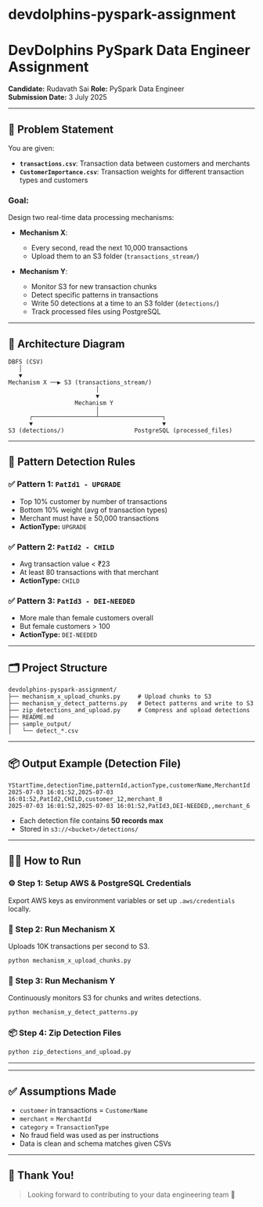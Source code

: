 # devdolphins-pyspark-assignment
# DevDolphins PySpark Data Engineer Assignment

**Candidate:** Rudavath  Sai
**Role:** PySpark Data Engineer  
**Submission Date:** 3 July 2025

---

## 📌 Problem Statement
You are given:
- **`transactions.csv`**: Transaction data between customers and merchants
- **`CustomerImportance.csv`**: Transaction weights for different transaction types and customers

### Goal:
Design two real-time data processing mechanisms:

- **Mechanism X**:
  - Every second, read the next 10,000 transactions
  - Upload them to an S3 folder (`transactions_stream/`)

- **Mechanism Y**:
  - Monitor S3 for new transaction chunks
  - Detect specific patterns in transactions
  - Write 50 detections at a time to an S3 folder (`detections/`)
  - Track processed files using PostgreSQL

---

## 🧱 Architecture Diagram

```
DBFS (CSV) 
   │
   ▼
Mechanism X ──▶ S3 (transactions_stream/)
                         │
                         ▼
                   Mechanism Y
                         │
      ┌──────────────────┴──────────────────┐
      ▼                                     ▼
S3 (detections/)                    PostgreSQL (processed_files)
```

---

## 🧪 Pattern Detection Rules

### ✅ Pattern 1: `PatId1 - UPGRADE`
- Top 10% customer by number of transactions
- Bottom 10% weight (avg of transaction types)
- Merchant must have ≥ 50,000 transactions
- **ActionType:** `UPGRADE`

### ✅ Pattern 2: `PatId2 - CHILD`
- Avg transaction value < ₹23
- At least 80 transactions with that merchant
- **ActionType:** `CHILD`

### ✅ Pattern 3: `PatId3 - DEI-NEEDED`
- More male than female customers overall
- But female customers > 100
- **ActionType:** `DEI-NEEDED`

---

## 🗂 Project Structure

```
devdolphins-pyspark-assignment/
├── mechanism_x_upload_chunks.py     # Upload chunks to S3
├── mechanism_y_detect_patterns.py   # Detect patterns and write to S3
├── zip_detections_and_upload.py     # Compress and upload detections
├── README.md
├── sample_output/
│   └── detect_*.csv
```

---

## 📦 Output Example (Detection File)
```csv
YStartTime,detectionTime,patternId,actionType,customerName,MerchantId
2025-07-03 16:01:52,2025-07-03 16:01:52,PatId2,CHILD,customer_12,merchant_8
2025-07-03 16:01:52,2025-07-03 16:01:52,PatId3,DEI-NEEDED,,merchant_6
```
- Each detection file contains **50 records max**
- Stored in `s3://<bucket>/detections/`

---



## 🧑‍💻 How to Run

### ⚙️ Step 1: Setup AWS & PostgreSQL Credentials
Export AWS keys as environment variables or set up `.aws/credentials` locally.

### 🏃 Step 2: Run Mechanism X
Uploads 10K transactions per second to S3.
```bash
python mechanism_x_upload_chunks.py
```

### 🤖 Step 3: Run Mechanism Y
Continuously monitors S3 for chunks and writes detections.
```bash
python mechanism_y_detect_patterns.py
```

### 📦 Step 4: Zip Detection Files
```bash
python zip_detections_and_upload.py
```

---




---

## ✅ Assumptions Made
- `customer` in transactions = `CustomerName`
- `merchant` = `MerchantId`
- `category` = `TransactionType`
- No fraud field was used as per instructions
- Data is clean and schema matches given CSVs

---

## 🙌 Thank You!
> Looking forward to contributing to your data engineering team 🚀
